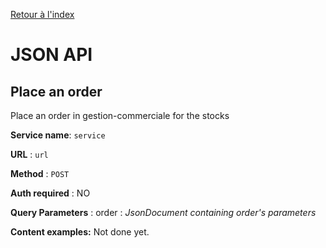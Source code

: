 [Retour à l'index](index.md)

# JSON API

## Place an order
Place an order in gestion-commerciale for the stocks

**Service name**: `service`

**URL** : `url`

**Method** : `POST`

**Auth required** : NO

**Query Parameters** : order : *JsonDocument containing order's parameters*

**Content examples:** Not done yet.
